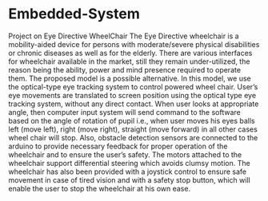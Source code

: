 # Embedded-System
Project on Eye Directive WheelChair
The Eye Directive wheelchair is a mobility-aided device for persons with moderate/severe physical disabilities or
chronic diseases as well as for the elderly. There are various interfaces for wheelchair available in the market, still
they remain under-utilized, the reason being the ability, power and mind presence required to operate them. The
proposed model is a possible alternative. In this model, we use the optical-type eye tracking system to control
powered wheel chair. User’s eye movements are translated to screen position using the optical type eye tracking
system, without any direct contact. When user looks at appropriate angle, then computer input system will send
command to the software based on the angle of rotation of pupil i.e., when user moves his eyes balls left (move left),
right (move right), straight (move forward) in all other cases wheel chair will stop. Also, obstacle detection sensors
are connected to the arduino to provide necessary feedback for proper operation of the wheelchair and to ensure the
user’s safety. The motors attached to the wheelchair support differential steering which avoids clumsy motion. The
wheelchair has also been provided with a joystick control to ensure safe movement in case of tired vision and with a
safety stop button, which will enable the user to stop the wheelchair at his own ease.
